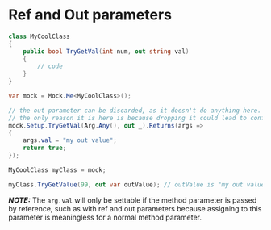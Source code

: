 # Ref and Out parameters

```csharp
class MyCoolClass
{
    public bool TryGetVal(int num, out string val)
    {
        // code
    }
}

var mock = Mock.Me<MyCoolClass>();

// the out parameter can be discarded, as it doesn't do anything here.
// the only reason it is here is because dropping it could lead to conflicts with other method overloads
mock.Setup.TryGetVal(Arg.Any(), out _).Returns(args => 
{
    args.val = "my out value";
    return true;
});

MyCoolClass myClass = mock;

myClass.TryGetValue(99, out var outValue); // outValue is "my out value"

```

**_NOTE:_** The `arg.val` will only be settable if the method parameter is passed by reference, such as with ref and out parameters because assigning to this parameter is meaningless for a normal method parameter.
